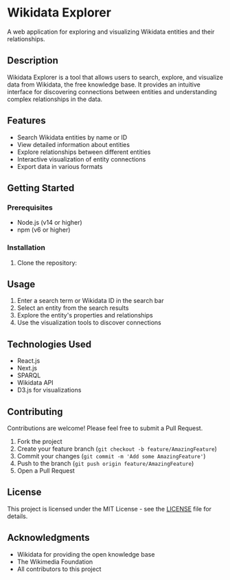 # Wikidata Explorer

A web application for exploring and visualizing Wikidata entities and their relationships.

## Description

Wikidata Explorer is a tool that allows users to search, explore, and visualize data from Wikidata, the free knowledge base. It provides an intuitive interface for discovering connections between entities and understanding complex relationships in the data.

## Features

- Search Wikidata entities by name or ID
- View detailed information about entities
- Explore relationships between different entities
- Interactive visualization of entity connections
- Export data in various formats

## Getting Started

### Prerequisites

- Node.js (v14 or higher)
- npm (v6 or higher)

### Installation

1. Clone the repository:

## Usage

1. Enter a search term or Wikidata ID in the search bar
2. Select an entity from the search results
3. Explore the entity's properties and relationships
4. Use the visualization tools to discover connections

## Technologies Used

- React.js
- Next.js
- SPARQL
- Wikidata API
- D3.js for visualizations

## Contributing

Contributions are welcome! Please feel free to submit a Pull Request.

1. Fork the project
2. Create your feature branch (`git checkout -b feature/AmazingFeature`)
3. Commit your changes (`git commit -m 'Add some AmazingFeature'`)
4. Push to the branch (`git push origin feature/AmazingFeature`)
5. Open a Pull Request

## License

This project is licensed under the MIT License - see the [LICENSE](LICENSE) file for details.

## Acknowledgments

- Wikidata for providing the open knowledge base
- The Wikimedia Foundation
- All contributors to this project
